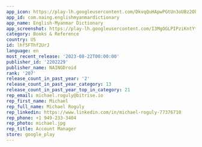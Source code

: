 ```yaml
---
app_icon: https://play-lh.googleusercontent.com/DkvqQuHApwPGtUn3oUBz2Ok5UNl-mM36yv7FaBv8z8IbMuyBHRgI_RBA1nT2wPBAtzk
app_id: com.naing.englishmyanmardictionary
app_name: English-Myanmar Dictionary
app_screenshot: https://play-lh.googleusercontent.com/I3MgOGLPIPziKntYt6WX7wCx0jO8_9MAXZkYG7u3OcBqDft-JUqekMJ7GxMqpzy-wV_G
category: Books & Reference
country: US
id: lhf5FThf2UrJ
language: en
most_recent_release: '2023-08-22T00:00:00'
publisher_id: '2202229'
publisher_name: NAINGDroid
rank: '207'
release_count_in_past_year: '2'
release_count_in_past_year_category: 13
release_count_in_past_year_top_in_category: 21
rep_email: michael.roguly@bitrise.io
rep_first_name: Michael
rep_full_name: Michael Roguly
rep_linkedin: https://www.linkedin.com/in/michael-roguly-77376710
rep_phone: +1 949-233-3404
rep_photo: michael.jpg
rep_title: Account Manager
store: google_play
---
```

